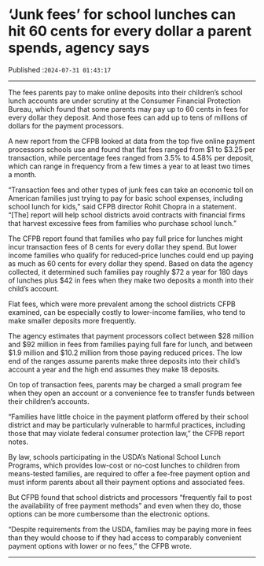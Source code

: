 # ‘Junk fees’ for school lunches can hit 60 cents for every dollar a parent spends, agency says

Published :`2024-07-31 01:43:17`

---

The fees parents pay to make online deposits into their children’s school lunch accounts are under scrutiny at the Consumer Financial Protection Bureau, which found that some parents may pay up to 60 cents in fees for every dollar they deposit. And those fees can add up to tens of millions of dollars for the payment processors.

A new report from the CFPB looked at data from the top five online payment processors schools use and found that flat fees ranged from $1 to $3.25 per transaction, while percentage fees ranged from 3.5% to 4.58% per deposit, which can range in frequency from a few times a year to at least two times a month.

“Transaction fees and other types of junk fees can take an economic toll on American families just trying to pay for basic school expenses, including school lunch for kids,” said CFPB director Rohit Chopra in a statement. “[The] report will help school districts avoid contracts with financial firms that harvest excessive fees from families who purchase school lunch.”

The CFPB report found that families who pay full price for lunches might incur transaction fees of 8 cents for every dollar they spend. But lower income families who qualify for reduced-price lunches could end up paying as much as 60 cents for every dollar they spend. Based on data the agency collected, it determined such families pay roughly $72 a year for 180 days of lunches plus $42 in fees when they make two deposits a month into their child’s account.

Flat fees, which were more prevalent among the school districts CFPB examined, can be especially costly to lower-income families, who tend to make smaller deposits more frequently.

The agency estimates that payment processors collect between $28 million and $92 million in fees from families paying full fare for lunch, and between $1.9 million and $10.2 million from those paying reduced prices. The low end of the ranges assume parents make three deposits into their child’s account a year and the high end assumes they make 18 deposits.

On top of transaction fees, parents may be charged a small program fee when they open an account or a convenience fee to transfer funds between their children’s accounts.

“Families have little choice in the payment platform offered by their school district and may be particularly vulnerable to harmful practices, including those that may violate federal consumer protection law,” the CFPB report notes.

By law, schools participating in the USDA’s National School Lunch Programs, which provides low-cost or no-cost lunches to children from means-tested families, are required to offer a fee-free payment option and must inform parents about all their payment options and associated fees.

But CFPB found that school districts and processors “frequently fail to post the availability of free payment methods” and even when they do, those options can be more cumbersome than the electronic options.

“Despite requirements from the USDA, families may be paying more in fees than they would choose to if they had access to comparably convenient payment options with lower or no fees,” the CFPB wrote.

---

